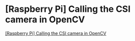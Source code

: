 # [Raspberry Pi] Calling the CSI camera in OpenCV
[[Raspberry Pi] Calling the CSI camera in OpenCV](https://aiwithcloud.com/2022/09/15/raspberry_pi_calling_the_csi_camera_in_opencv/)